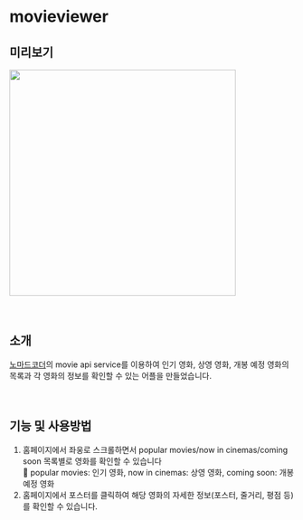 # movieviewer

## 미리보기
<img src="https://github.com/soaringwave/html-JS-css/assets/82134672/8e8bcddb-e47f-44f8-a948-d22ac43edf6d" width="400">
<br>
<br>
<br>  
  
## 소개
[노마드코더](https://nomadcoders.co/)의 movie api service를 이용하여 인기 영화, 상영 영화, 개봉 예정 영화의 목록과 각 영화의 정보를 확인할 수 있는 어플을 만들었습니다.
<br>
<br>
<br>  
  
## 기능 및 사용방법
1. 홈페이지에서 좌웅로 스크롤하면서 popular movies/now in cinemas/coming soon 목록별로 영화를 확인할 수 있습니다  
📎 popular movies: 인기 영화, now in cinemas: 상영 영화, coming soon: 개봉 예정 영화
2. 홈페이지에서 포스터를 클릭하여 해당 영화의 자세한 정보(포스터, 줄거리, 평점 등)를 확인할 수 있습니다.
